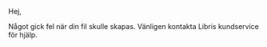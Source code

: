 Hej,     

Något gick fel när din fil skulle skapas. Vänligen kontakta Libris kundservice för hjälp.

